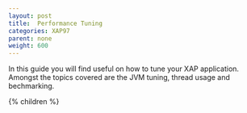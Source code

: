 ```yaml
---
layout: post
title:  Performance Tuning
categories: XAP97
parent: none
weight: 600
---
```



In this guide you will find useful on how to tune your XAP application. Amongst the topics covered are the JVM tuning, thread usage and bechmarking.

{% children %}
